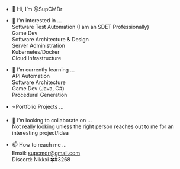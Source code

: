 - 👋 Hi, I’m @SupCMDr

- 👀 I’m interested in ...    
Software Test Automation (I am an SDET Professionally)     
Game Dev       
Software Architecture & Design    
Server Administration    
Kubernetes/Docker    
Cloud Infrastructure    
    
    
- 🌱 I’m currently learning ...    
API Automation    
Software Architecture    
Game Dev (Java, C#)    
Procedural Generation    



- ⭐Portfolio Projects ...    




- 💞️ I’m looking to collaborate on ...    
Not really looking unless the right person reaches out to me for an interesting project/idea    



- 📫 How to reach me ...    
Email: supcmdr@gmail.com    
Discord: Nikkxi 🍀#3268



<!---
SupCMDr/SupCMDr is a ✨ special ✨ repository because its `README.md` (this file) appears on your GitHub profile.
You can click the Preview link to take a look at your changes.
--->
